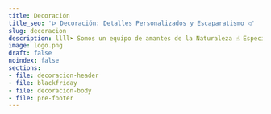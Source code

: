 ```yaml
---
title: Decoración
title_seo: 'ᐅ Decoración: Detalles Personalizados y Escaparatismo ◁'
slug: decoracion
description: llll➤ Somos un equipo de amantes de la Naturaleza ☝ Especializadas en Diseño de Interiores y Decoración con Detalles Personalizados y Escaparatismo.
image: logo.png
draft: false
noindex: false
sections:
- file: decoracion-header
- file: blackfriday
- file: decoracion-body
- file: pre-footer
---
```

